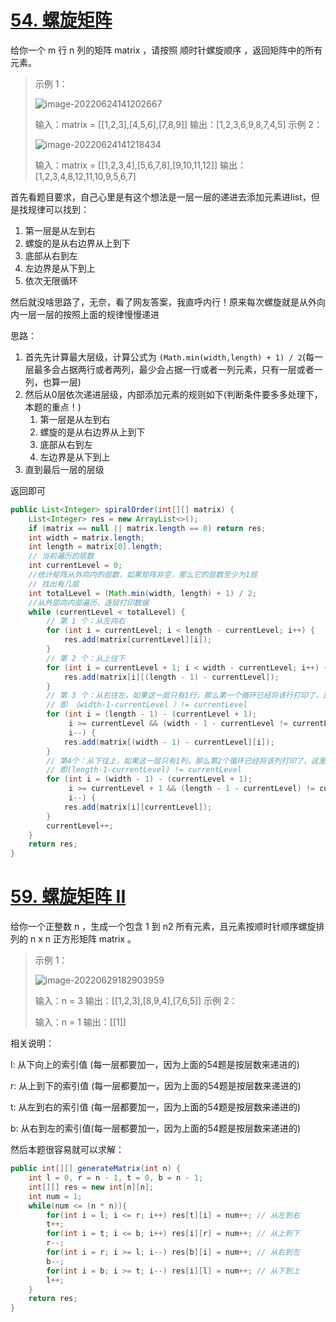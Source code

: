 # [54. 螺旋矩阵](https://leetcode.cn/problems/spiral-matrix/)

给你一个 m 行 n 列的矩阵 matrix ，请按照 顺时针螺旋顺序 ，返回矩阵中的所有元素。

> 示例 1：
>
> ![image-20220624141202667](http://rloqc3ngo.hd-bkt.clouddn.com/image-20220624141202667.png)
>
> 输入：matrix = [[1,2,3],[4,5,6],[7,8,9]]
> 输出：[1,2,3,6,9,8,7,4,5]
> 示例 2：
>
> ![image-20220624141218434](http://rloqc3ngo.hd-bkt.clouddn.com/image-20220624141218434.png)
>
> 输入：matrix = [[1,2,3,4],[5,6,7,8],[9,10,11,12]]
> 输出：[1,2,3,4,8,12,11,10,9,5,6,7]

首先看题目要求，自己心里是有这个想法是一层一层的递进去添加元素进list，但是找规律可以找到：

1. 第一层是从左到右
2. 螺旋的是从右边界从上到下
3. 底部从右到左
4. 左边界是从下到上
5. 依次无限循环

然后就没啥思路了，无奈，看了网友答案，我直呼内行！原来每次螺旋就是从外向内一层一层的按照上面的规律慢慢递进

思路：

1. 首先先计算最大层级，计算公式为 ```(Math.min(width,length) + 1) / 2```(每一层最多会占据两行或者两列，最少会占据一行或者一列元素，只有一层或者一列，也算一层)
2. 然后从0层依次递进层级，内部添加元素的规则如下(判断条件要多多处理下，本题的重点！)
   1. 第一层是从左到右
   2. 螺旋的是从右边界从上到下
   3. 底部从右到左
   4. 左边界是从下到上
3. 直到最后一层的层级

返回即可

```java
public List<Integer> spiralOrder(int[][] matrix) {
    List<Integer> res = new ArrayList<>();
    if (matrix == null || matrix.length == 0) return res;
    int width = matrix.length;
    int length = matrix[0].length;
    // 当前遍历的层数
    int currentLevel = 0;
    //统计矩阵从外向内的层数，如果矩阵非空，那么它的层数至少为1层
    // 找出有几层
    int totalLevel = (Math.min(width, length) + 1) / 2;
    //从外部向内部遍历，逐层打印数据
    while (currentLevel < totalLevel) {
        // 第 1 个：从左向右
        for (int i = currentLevel; i < length - currentLevel; i++) {
            res.add(matrix[currentLevel][i]);
        }
        // 第 2 个：从上往下
        for (int i = currentLevel + 1; i < width - currentLevel; i++) {
            res.add(matrix[i][(length - 1) - currentLevel]);
        }
        // 第 3 个：从右往左，如果这一层只有1行，那么第一个循环已经将该行打印了，这里就不需要打印了，
        // 即 （width-1-currentLevel ）!= currentLevel
        for (int i = (length - 1) - (currentLevel + 1);
             i >= currentLevel && (width - 1 - currentLevel != currentLevel);
             i--) {
            res.add(matrix[(width - 1) - currentLevel][i]);
        }
        // 第4个：从下往上，如果这一层只有1列，那么第2个循环已经将该列打印了，这里不需要打印，
        // 即(length-1-currentLevel) != currentLevel
        for (int i = (width - 1) - (currentLevel + 1);
             i >= currentLevel + 1 && (length - 1 - currentLevel) != currentLevel;
             i--) {
            res.add(matrix[i][currentLevel]);
        }
        currentLevel++;
    }
    return res;
}
```



# [59. 螺旋矩阵 II](https://leetcode.cn/problems/spiral-matrix-ii/)

给你一个正整数 n ，生成一个包含 1 到 n2 所有元素，且元素按顺时针顺序螺旋排列的 n x n 正方形矩阵 matrix 。

>  示例 1：
>
> ![image-20220629182903959](http://rloqc3ngo.hd-bkt.clouddn.com/image-20220629182903959.png)
>
>
> 输入：n = 3
> 输出：[[1,2,3],[8,9,4],[7,6,5]]
> 示例 2：
>
> 输入：n = 1
> 输出：[[1]]

相关说明：

l: 从下向上的索引值 (每一层都要加一，因为上面的54题是按层数来递进的)

r: 从上到下的索引值 (每一层都要加一，因为上面的54题是按层数来递进的)

t: 从左到右的索引值 (每一层都要加一，因为上面的54题是按层数来递进的)

b:  从右到左的索引值(每一层都要加一，因为上面的54题是按层数来递进的)

然后本题很容易就可以求解：

```java
public int[][] generateMatrix(int n) {
    int l = 0, r = n - 1, t = 0, b = n - 1;
    int[][] res = new int[n][n];
    int num = 1;
    while(num <= (n * n)){
        for(int i = l; i <= r; i++) res[t][i] = num++; // 从左到右
        t++;
        for(int i = t; i <= b; i++) res[i][r] = num++; // 从上到下
        r--;
        for(int i = r; i >= l; i--) res[b][i] = num++; // 从右到左
        b--;
        for(int i = b; i >= t; i--) res[i][l] = num++; // 从下到上
        l++;
    }
    return res;
}
```